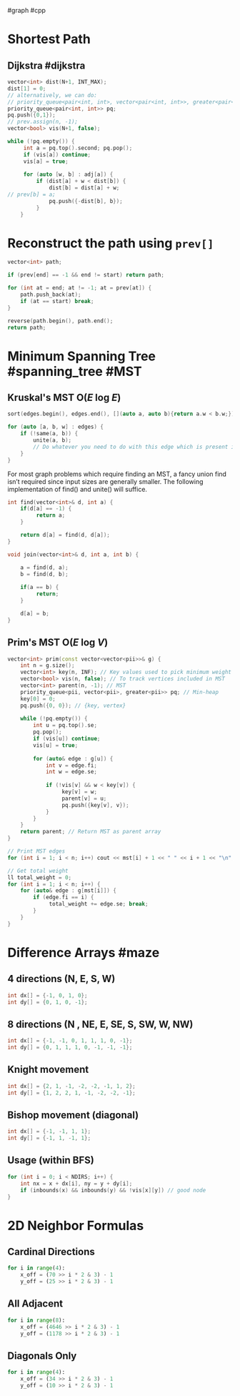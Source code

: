 #graph #cpp
# Shortest Path
## Dijkstra #dijkstra
```cpp
vector<int> dist(N+1, INT_MAX);
dist[1] = 0;
// alternatively, we can do:
// priority_queue<pair<int, int>, vector<pair<int, int>>, greater<pair<int, int>>>
priority_queue<pair<int, int>> pq;
pq.push({0,1});
// prev.assign(n, -1);
vector<bool> vis(N+1, false);

while (!pq.empty()) {
     int a = pq.top().second; pq.pop();
     if (vis[a]) continue;
     vis[a] = true;
     
     for (auto [w, b] : adj[a]) {
         if (dist[a] + w < dist[b]) {
             dist[b] = dist[a] + w;
// prev[b] = a;
             pq.push({-dist[b], b});
         }
    }
```

# Reconstruct the path using `prev[]`
```cpp
vector<int> path;

if (prev[end] == -1 && end != start) return path;

for (int at = end; at != -1; at = prev[at]) {
	path.push_back(at);
	if (at == start) break;
}

reverse(path.begin(), path.end();
return path;
```

# Minimum Spanning Tree #spanning_tree #MST

## Kruskal's MST O($E$ log $E$)
```cpp
sort(edges.begin(), edges.end(), [](auto a, auto b){return a.w < b.w;});

for (auto [a, b, w] : edges) {
	if (!same(a, b)) {
		unite(a, b);
		// Do whatever you need to do with this edge which is present in the MST
	}
}
```

For most graph problems which require finding an MST, a fancy union find isn’t required since input sizes are generally smaller. The following implementation of find() and unite() will suffice.
```cpp
int find(vector<int>& d, int a) {
	if(d[a] == -1) {
	     return a;
	}

	return d[a] = find(d, d[a]);
}

void join(vector<int>& d, int a, int b) {

	a = find(d, a);
	b = find(d, b);
	
	if(a == b) {
	     return;
	}

	d[a] = b;
}
```

## Prim's MST O($E$ log $V$)
```cpp
vector<int> prim(const vector<vector<pii>>& g) {
	int n = g.size();
	vector<int> key(n, INF); // Key values used to pick minimum weight edge
	vector<bool> vis(n, false); // To track vertices included in MST
	vector<int> parent(n, -1); // MST
	priority_queue<pii, vector<pii>, greater<pii>> pq; // Min-heap
	key[0] = 0;
	pq.push({0, 0}); // {key, vertex}
	
	while (!pq.empty()) {
		int u = pq.top().se;
		pq.pop();
		if (vis[u]) continue;
		vis[u] = true;
		
		for (auto& edge : g[u]) {
			int v = edge.fi;
			int w = edge.se;
			
			if (!vis[v] && w < key[v]) {
				 key[v] = w;
				 parent[v] = u;
				 pq.push({key[v], v});
			}
		}
	}
	return parent; // Return MST as parent array
}

// Print MST edges 
for (int i = 1; i < n; i++) cout << mst[i] + 1 << " " << i + 1 << "\n";

// Get total weight
ll total_weight = 0;
for (int i = 1; i < n; i++) {
	for (auto& edge : g[mst[i]]) { 
		if (edge.fi == i) {
			 total_weight += edge.se; break; 
		}
	} 
}
```
<div class="page-break" style="page-break-before: always;"></div>

# Difference Arrays #maze
## 4 directions (N, E, S, W)
```cpp
int dx[] = {-1, 0, 1, 0};
int dy[] = {0, 1, 0, -1};
```
## 8 directions (N , NE, E, SE, S, SW, W, NW)
```cpp
int dx[] = {-1, -1, 0, 1, 1, 1, 0, -1};
int dy[] = {0, 1, 1, 1, 0, -1, -1, -1};
```
## Knight movement
```cpp
int dx[] = {2, 1, -1, -2, -2, -1, 1, 2};
int dy[] = {1, 2, 2, 1, -1, -2, -2, -1};
```
## Bishop movement (diagonal)
```cpp
int dx[] = {-1, -1, 1, 1};
int dy[] = {-1, 1, -1, 1};
```
## Usage (within BFS)
```cpp
for (int i = 0; i < NDIRS; i++) {
	int nx = x + dx[i], ny = y + dy[i];
	if (inbounds(x) && inbounds(y) && !vis[x][y]) // good node
}
```

# 2D Neighbor Formulas

## Cardinal Directions
```python
for i in range(4):
	x_off = (70 >> i * 2 & 3) - 1
	y_off = (25 >> i * 2 & 3) - 1
```
## All Adjacent
```python
for i in range(8):
	x_off = (4646 >> i * 2 & 3) - 1
	y_off = (1178 >> i * 2 & 3) - 1
```
## Diagonals Only
```python
for i in range(4):
	x_off = (34 >> i * 2 & 3) - 1
	y_off = (10 >> i * 2 & 3) - 1
```
